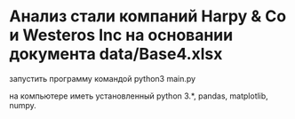 # Анализ стали компаний Harpy & Co и Westeros Inc на основании документа data/Base4.xlsx

запустить программу командой python3 main.py  

на компьютере иметь установленный python 3.*, pandas, matplotlib, numpy.  